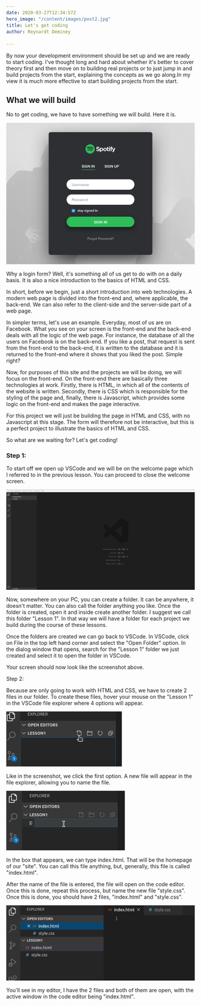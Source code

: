 ```yaml
---
date: 2020-03-27T12:34:57Z
hero_image: "/content/images/post2.jpg"
title: Let's get coding
author: Reynardt Deminey

---
```

By now your development environment should be set up and we are ready to start coding. I've thought long and hard about whether it's better to cover theory first and then move on to building real projects or to just jump in and build projects from the start, explaining the concepts as we go along.In my view it is much more effective to start building projects from the start. 

## What we will build

No to get coding, we have to have something we will build. Here it is.

![](/content/images/spotify.png)

Why a login form? Well, it's something all of us get to do with on a daily basis. It is also a nice introduction to the basics of HTML and CSS.

In short, before we begin, just a short introduction into web technologies. A modern web page is divided into the front-end and, where applicable, the back-end. We can also refer to the client-side and the server-side part of a web page. 

In simpler terms, let's use an example. Everyday, most of us are on Facebook. What you see on your screen is the front-end and the back-end deals with all the logic of the web page. For instance, the database of all the users on Facebook is on the back-end. If you like a post, that request is sent from the front-end to the back-end, it is written to the database and it is returned to the front-end where it shows that you liked the post. Simple right?

Now, for purposes of this site and the projects we will be doing, we will focus on the front-end. On the front-end there are basically three technologies at work. Firstly, there is HTML, in which all of the contents of the website is written. Secondly, there is CSS which is responsible for the styling of the page and, finally, there is Javascript, which provides some logic on the front-end and makes the page interactive. 

For this project we will just be building the page in HTML and CSS, with no Javascript at this stage. The form will therefore not be interactive, but this is a perfect project to illustrate the basics of HTML and CSS.

So what are we waiting for? Let's get coding!

### Step 1:

To start off we open up VSCode and we will be on the welcome page which I referred to in the previous lesson. You can proceed to close the welcome screen. 

![](/content/images/vscodeempty.png)

Now, somewhere on your PC, you can create a folder. It can be anywhere, it doesn't matter. You can also call the folder anything you like. Once the folder is created, open it and inside create another folder. I suggest we call this folder "Lesson 1". In that way we will have a folder for each project we build during the course of these lessons. 

Once the folders are created we can go back to VSCode. In VSCode, click on File in the top left hand corner and select the "Open Folder" option. In the dialog window that opens, search for the "Lesson 1" folder we just created and select it to open the folder in VSCode.

Your screen should now look like the screenshot above. 

Step 2:

Because are only going to work with HTML and CSS, we have to create 2 files in our folder. To create these files, hover your mouse on the "Lesson 1" in the VSCode file explorer where 4 options will appear. 

![](/content/images/vscodenewfile.png) 

Like in the screenshot, we click the first option. A new file will appear in the file explorer, allowing you to name the file. 

![](/content/images/vscodenewfile2.png)

In the box that appears, we can type index.html. That will be the homepage of our "site". You can call this file anything, but, generally, this file is called "index.html".

After the name of the file is entered, the file will open on the code editor. Once this is done, repeat this process, but name the new file "style.css". Once this is done, you should have 2 files, "index.html" and "style.css". 

![](/content/images/vscode2files.png)

You'll see in my editor, I have the 2 files and both of them are open, with the active window in the code editor being "index.html".